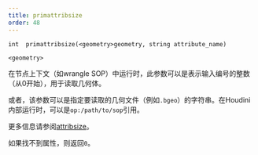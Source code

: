 ```yaml
---
title: primattribsize
order: 48
---
```

`int  primattribsize(<geometry>geometry, string attribute_name)`

`<geometry>`

在节点上下文（如wrangle SOP）中运行时，此参数可以是表示输入编号的整数（从0开始），用于读取几何体。

或者，该参数可以是指定要读取的几何文件（例如`.bgeo`）的字符串。在Houdini内部运行时，可以是`op:/path/to/sop`引用。

更多信息请参阅[attribsize](attribsize.html "返回几何属性的尺寸。")。

如果找不到属性，则返回`0`。
